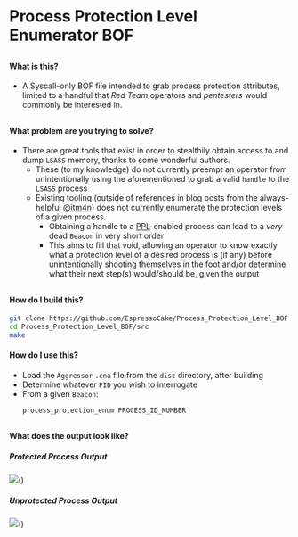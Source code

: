 # Process Protection Level Enumerator BOF
##
#### What is this?
- A Syscall-only BOF file intended to grab process protection attributes, limited to a handful that _Red Team_ operators and _pentesters_ would commonly be interested in.
##
#### What problem are you trying to solve?
- There are great tools that exist in order to stealthily obtain access to and dump `LSASS` memory, thanks to some wonderful authors.
    - These (to my knowledge) do not currently preempt an operator from unintentionally using the aforementioned to grab a valid `handle` to the `LSASS` process
    - Existing tooling (outside of references in blog posts from the always-helpful [@itm4n](https://twitter.com/itm4n)) does not currently enumerate the protection levels of a given process.  
        - Obtaining a handle to a [PPL](https://docs.microsoft.com/en-us/windows/win32/services/protecting-anti-malware-services-)-enabled process can lead to a _very_ dead `Beacon` in very short order
        - This aims to fill that void, allowing an operator to know exactly what a protection level of a desired process is (if any) before unintentionally shooting themselves in the foot and/or determine what their next step(s) would/should be, given the output
##
#### How do I build this?
```sh
git clone https://github.com/EspressoCake/Process_Protection_Level_BOF
cd Process_Protection_Level_BOF/src
make
```

#### How do I use this?
- Load the `Aggressor` `.cna` file from the `dist` directory, after building
- Determine whatever `PID` you wish to interrogate
- From a given `Beacon`:
    ```sh
    process_protection_enum PROCESS_ID_NUMBER
    ```
##
#### What does the output look like?
##### Protected Process Output
![](https://i.ibb.co/7nF0G7v/image.png)()
##### Unprotected Process Output
![](https://i.ibb.co/SRLVtMn/image.png)()
